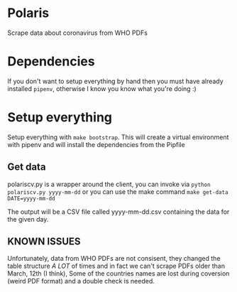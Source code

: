 # Polaris

Scrape data about coronavirus from WHO PDFs

# Dependencies

If you don't want to setup everything by hand then you must have already installed `pipenv`, otherwise I know you know what you're doing :)

# Setup everything

Setup everything with `make bootstrap`. This will create a virtual environment with pipenv and will install the dependencies from the Pipfile

## Get data

polariscv.py is a wrapper around the client, you can invoke via `python polariscv.py yyyy-mm-dd` or you can use the make command
`make get-data DATE=yyyy-mm-dd`

The output will be a CSV file called yyyy-mm-dd.csv containing the data for the given day.


## KNOWN ISSUES

Unfortunately, data from WHO PDFs are not consisent, they changed the table structure *A LOT* of times and in fact we can't scrape PDFs older than March, 12th (I think),
Some of the countries names are lost during coversion (weird PDF format) and a double check is needed.

